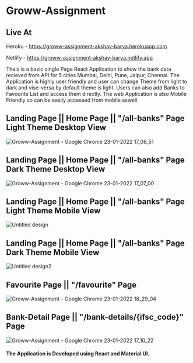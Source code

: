 # Groww-Assignment

## Live At

Heroku - https://groww-assignment-akshay-barya.herokuapp.com

Netlify - https://groww-assignment-akshay-barya.netlify.app

Theis is a basic single Page React Application to show the bank data recieved from API for 5 cities Mumbai, Delhi, Pune, Jaipur, Chennai. The Application is highly user friendly and user can change Theme from light to dark and vise-versa by default theme is light. Users can also add Banks to Favourite List and access them directly. The web Application is also Mobile Friendly so can be easily accessed from mobile aswell.

## Landing Page || Home Page || "/all-banks" Page Light Theme Desktop View

![Groww-Assignment - Google Chrome 23-01-2022 17_06_51](https://user-images.githubusercontent.com/76679278/150676941-a684c29a-df8f-4494-879e-465f223c45d7.png)

## Landing Page || Home Page || "/all-banks" Page Dark Theme Desktop View

![Groww-Assignment - Google Chrome 23-01-2022 17_07_00](https://user-images.githubusercontent.com/76679278/150677013-202e8a4e-4684-42d0-bbfc-6aa2b45ba9c2.png)

## Landing Page || Home Page || "/all-banks" Page Light Theme Mobile View

![Untitled design](https://user-images.githubusercontent.com/76679278/150680403-23a54cdd-2f22-4e41-a097-54a5e38948d0.png)

## Landing Page || Home Page || "/all-banks" Page Dark Theme Mobile View

![Untitled design2](https://user-images.githubusercontent.com/76679278/150680416-4877f81b-23b2-460e-8fdd-6cc57f1a42ba.png)

## Favourite Page || "/favourite" Page

![Groww-Assignment - Google Chrome 23-01-2022 18_29_04](https://user-images.githubusercontent.com/76679278/150679608-bf346a29-54c7-4f6f-99ae-533f4d19df0d.png)

## Bank-Detail Page || "/bank-details/{ifsc_code}" Page

![Groww-Assignment - Google Chrome 23-01-2022 17_10_22](https://user-images.githubusercontent.com/76679278/150677140-5dca46ac-2a7d-4078-a9c9-cf2ec7c98424.png)

#### The Application is Developed using React and Material UI.
